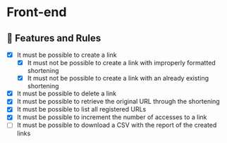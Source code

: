 # Front-end

## 🚀 Features and Rules

- [x] It must be possible to create a link
  - [x] It must not be possible to create a link with improperly formatted shortening
  - [x] It must not be possible to create a link with an already existing shortening
- [x] It must be possible to delete a link
- [x] It must be possible to retrieve the original URL through the shortening
- [x] It must be possible to list all registered URLs
- [x] It must be possible to increment the number of accesses to a link
- [ ] It must be possible to download a CSV with the report of the created links
